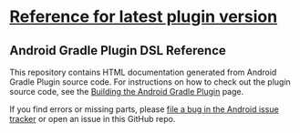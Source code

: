 # [Reference for latest plugin version](http://google.github.io/android-gradle-dsl/current)

## Android Gradle Plugin DSL Reference

This repository contains HTML documentation generated from Android Gradle Plugin
source code. For instructions on how to check out the plugin source code, see the
[Building the Android Gradle Plugin](http://tools.android.com/build/gradleplugin)
page.

If you find errors or missing parts, please [file a bug in the Android issue
tracker](https://code.google.com/p/android/issues/entry?template=Tools%20bug%20report)
or open an issue in this GitHub repo.
